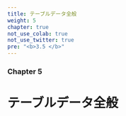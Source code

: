 ```yaml
---
title: テーブルデータ全般
weight: 5
chapter: true
not_use_colab: true
not_use_twitter: true
pre: "<b>3.5 </b>"
---
```


### Chapter 5

# テーブルデータ全般
